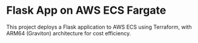 # Flask App on AWS ECS Fargate

This project deploys a Flask application to AWS ECS using Terraform, with ARM64 (Graviton) architecture for cost efficiency.
